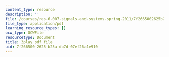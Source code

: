 ```yaml
---
content_type: resource
description: ''
file: /courses/res-6-007-signals-and-systems-spring-2011/7f2665002625b25adb7d07ef26a1e910_P3eLer1edx8.pdf
file_type: application/pdf
learning_resource_types: []
ocw_type: OCWFile
resourcetype: Document
title: 3play pdf file
uid: 7f266500-2625-b25a-db7d-07ef26a1e910
---
```

